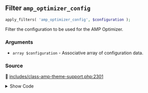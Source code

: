 ## Filter `amp_optimizer_config`

```php
apply_filters( 'amp_optimizer_config', $configuration );
```

Filter the configuration to be used for the AMP Optimizer.

### Arguments

* `array $configuration` - Associative array of configuration data.

### Source

:link: [includes/class-amp-theme-support.php:2301](/includes/class-amp-theme-support.php#L2301-L2307)

<details>
<summary>Show Code</summary>

```php
$configuration = apply_filters(
	'amp_optimizer_config',
	array_merge(
		[ Optimizer\Configuration::KEY_TRANSFORMERS => $transformers ],
		$args
	)
);
```

</details>
